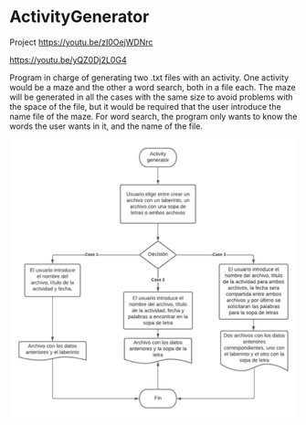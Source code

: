 # ActivityGenerator
Project
https://youtu.be/zI0OejWDNrc

https://youtu.be/yQZ0Dj2L0G4

Program in charge of generating two .txt files with an activity. One activity would be a maze and the other a word search, both in a file each. The maze will be generated in all the cases with the same size to avoid problems with the space of the file, but it would be required that the user introduce the name file of the maze. For word search, the program only wants to know the words the user wants in it, and the name of the file. 

![Aquí la descripción de la imagen por si no carga](https://github.com/Reid1903/ActivityGenerator/blob/main/ink.png)
